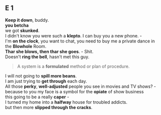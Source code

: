 
## E 1 
**Keep it down**, buddy.  
**you betcha**  
we got **skunked**.  
I didn't know you were such a **klepto**. I can buy you a new phone. -  
I'm **on the clock**, you want to chat, you need to buy me a private dance in the **Blowhole** Room.  
**Thar she blows, then thar she goes**. - Shit.  
Doesn't **ring the bell**, hasn't met this guy.  
> A system is a **formulated** method or plan of procedure.  

I will not going to **spill more beans**.  
I am just trying to **get through** each day.  
All those **perky**, **well-adjusted** people you see in movies and TV shows? -  
because to you my face is a symbol for the **opiate** of show business  
this going to be a really **caper** -  
I turned my home into a **halfway** house for troubled addicts.  
but then more **slipped through the cracks**.  



